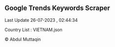 

## Google Trends Keywords Scraper 
 
Last Update 26-07-2023 , 02:44:34

Country List :
VIETNAM.json



© Abdul Muttaqin 
